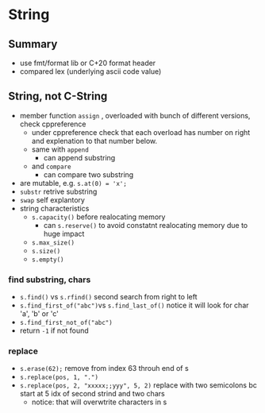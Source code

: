 # String

## Summary

* use fmt/format lib or C+20 format header
* compared lex \(underlying ascii code value\)

## String, not C-String

* member function `assign` , overloaded with bunch of different versions, check cppreference
  * under cppreference check that each overload has number on right and explenation to that number below.
  * same with `append`
    * can append substring
  * and `compare` 
    * can compare two substring
* are mutable, e.g. `s.at(0) = 'x';`
* `substr` retrive substring
* `swap` self explantory 
* string characteristics
  * `s.capacity()` before realocating memory
    * can `s.reserve()` to avoid constatnt realocating memory due to huge impact
  * `s.max_size()`
  * `s.size()`
  * `s.empty()`

### find substring, chars

* `s.find()` vs `s.rfind()` second search from right to left
* `s.find_first_of("abc")`vs `s.find_last_of()` notice it will look for char 'a', 'b' or 'c' 
* `s.find_first_not_of("abc")` 
* return `-1` if not found

### replace

* `s.erase(62);` remove from index 63 throuh end of s
* `s.replace(pos, 1, ".")`
* `s.replace(pos, 2, "xxxxx;;yyy", 5, 2)` replace with two semicolons bc start at 5 idx of second strind and two chars
  * notice: that will overwtrite characters in s

